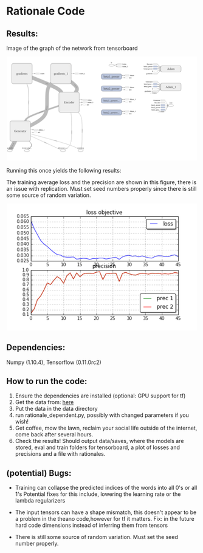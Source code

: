 # Rationale Code

## Results:
Image of the graph of the network from tensorboard
<p align="center">
<img width=500 src="figures/graph.png">
</p>

Running this once yields the following results:

The training average loss and the precision are shown in this figure, there is an issue with replication. Must set seed numbers 
properly since there is still some source of random variation. 

<p align="center">
<img width=500 src="figures/precision_loss.png">
</p>


## Dependencies: 
Numpy (1.10.4), Tensorflow (0.11.0rc2)

## How to run the code:
1. Ensure the dependencies are installed (optional: GPU support for tf)
2. Get the data from: [here](http://people.csail.mit.edu/taolei/beer/)
3. Put the data in the data directory
4. run rationale_dependent.py, possibly with changed parameters if you wish!
5. Get coffee, mow the lawn, reclaim your social life outside of the internet, come back after several hours.
6. Check the results! Should output data/saves, where the models are stored, 
eval and train folders for tensorboard, a plot of losses and precisions and a file with rationales.


## (potential) Bugs:
- Training can collapse the predicted indices of the words into all 0's or all 1's Potential fixes for this include, lowering the learning rate or the lambda regularizers

- The input tensors can have a shape mismatch, this doesn't appear to be a problem in the theano code,however for tf it matters. Fix: in the future hard code dimensions instead of inferring them from tensors

- There is still some source of random variation. Must set the seed number properly.


